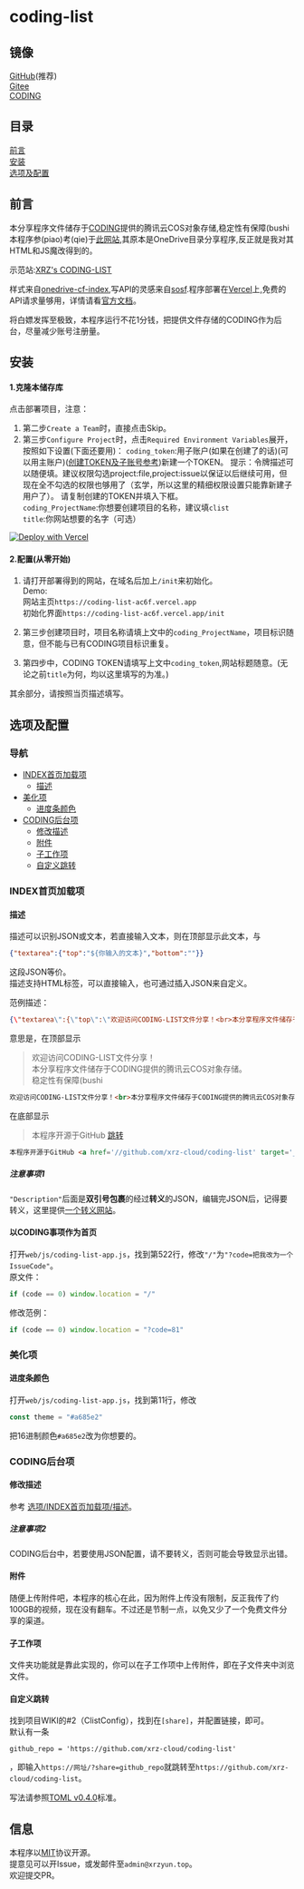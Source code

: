 # coding-list

## 镜像

[GitHub](https://github.com/xrz-cloud/coding-list)(推荐)  
[Gitee](https://gitee.com/xrz-cloud/coding-list)  
[CODING](https://xrzyun.coding.net/public/xrz-video/coding-list/git/files)  

## 目录

[前言](#前言)  
[安装](#安装)  
[选项及配置](#选项及配置)  

## 前言

本分享程序文件储存于[CODING](//coding.net)提供的腾讯云COS对象存储,稳定性有保障(bushi  
本程序参(piao)考(qie)于[此网站](//od-api.vercel.app),其原本是OneDrive目录分享程序,反正就是我对其HTML和JS魔改得到的。  

示范站:[XRZ's CODING-LIST](//api.xrzyun.top/coding/list)  

样式来自[onedrive-cf-index](https://github.com/spencerwooo/onedrive-cf-index),写API的灵感来自[sosf](https://github.com/beetcb/sosf).程序部署在[Vercel](https://vercel.com)上,免费的API请求量够用，详情请看[官方文档](https://vercel.com/pricing)。  

将白嫖发挥至极致，本程序运行不花1分钱，把提供文件存储的CODING作为后台，尽量减少账号注册量。

## 安装

#### 1.克隆本储存库

点击部署项目，注意：

1. 第二步`Create a Team`时，直接点击Skip。
2. 第三步`Configure Project`时，点击`Required Environment Variables`展开，按照如下设置(下面还要用)：
`coding_token`:用子账户(如果在创建了的话)(可以用主账户)([创建TOKEN及子账号参考](https://github.com/xrz-cloud/coding-list/tree/917e1500ffc24fa92e5c17e8b0204ea21f82ca3c#2%E9%85%8D%E7%BD%AE%E5%8F%82%E6%95%B0))新建一个TOKEN。
提示：令牌描述可以随便填。建议权限勾选project:file,project:issue以保证以后继续可用，但现在全不勾选的权限也够用了（玄学，所以这里的精细权限设置只能靠新建子用户了）。
请复制创建的TOKEN并填入下框。  
`coding_ProjectName`:你想要创建项目的名称，建议填`clist`  
`title`:你网站想要的名字（可选）  

[![Deploy with Vercel](https://vercel.com/button)](https://vercel.com/new/clone?repository-url=https%3A%2F%2Fgithub.com%2Fxrz-cloud%2Fcoding-list&env=coding_token,coding_ProjectName,title&project-name=clist&repo-name=clist)

#### 2.配置(从零开始)

1. 请打开部署得到的网站，在域名后加上`/init`来初始化。  
Demo:  
网站主页`https://coding-list-ac6f.vercel.app`  
初始化界面`https://coding-list-ac6f.vercel.app/init`  

2. 第三步创建项目时，项目名称请填上文中的`coding_ProjectName`，项目标识随意，但不能与已有CODING项目标识重复。

3. 第四步中，CODING TOKEN请填写上文中`coding_token`,网站标题随意。(无论之前`title`为何，均以这里填写的为准。)

其余部分，请按照当页描述填写。

## 选项及配置

### 导航

- [INDEX首页加载项](#INDEX首页加载项)
  - [描述](#描述)
- [美化项](#美化项)
  - [进度条颜色](#进度条颜色)
- [CODING后台项](#CODING后台项)
  - [修改描述](#修改描述)
  - [附件](#附件)
  - [子工作项](#子工作项)
  - [自定义跳转](#自定义跳转)

### INDEX首页加载项

#### 描述

描述可以识别JSON或文本，若直接输入文本，则在顶部显示此文本，与

```json
{"textarea":{"top":"${你输入的文本}","bottom":""}}
```

这段JSON等价。  
描述支持HTML标签，可以直接输入，也可通过插入JSON来自定义。  

范例描述：  

```json
{\"textarea\":{\"top\":\"欢迎访问CODING-LIST文件分享！<br>本分享程序文件储存于CODING提供的腾讯云COS对象存储。<br>稳定性有保障(bushi\",\"bottom\":\"本程序开源于GitHub <a href='//github.com/xrz-cloud/coding-list' target='_blank'>跳转</a>\"}}
```

意思是，在顶部显示
>欢迎访问CODING-LIST文件分享！<br>本分享程序文件储存于CODING提供的腾讯云COS对象存储。<br>稳定性有保障(bushi

```html
欢迎访问CODING-LIST文件分享！<br>本分享程序文件储存于CODING提供的腾讯云COS对象存储。<br>稳定性有保障(bushi
```

在底部显示
>本程序开源于GitHub <a href='//github.com/xrz-cloud/coding-list' target='_blank'>跳转</a>

```html
本程序开源于GitHub <a href='//github.com/xrz-cloud/coding-list' target='_blank'>跳转</a>
```

##### 注意事项1

`"Description"`后面是**双引号包裹**的经过**转义**的JSON，编辑完JSON后，记得要转义，这里提供[一个转义网站](//www.bejson.com/)。  

#### 以CODING事项作为首页

打开`web/js/coding-list-app.js`，找到第522行，修改`"/"`为`"?code=把我改为一个IssueCode"`。  
原文件：  

```js
if (code == 0) window.location = "/"
```

修改范例：

```js
if (code == 0) window.location = "?code=81"
```

### 美化项

#### 进度条颜色

打开`web/js/coding-list-app.js`，找到第11行，修改

```js
const theme = "#a685e2"
```

把16进制颜色`#a685e2`改为你想要的。  

### CODING后台项

#### 修改描述

参考 [选项/INDEX首页加载项/描述](#描述)。

##### 注意事项2

CODING后台中，若要使用JSON配置，请不要转义，否则可能会导致显示出错。  

#### 附件

随便上传附件吧，本程序的核心在此，因为附件上传没有限制，反正我传了约100GB的视频，现在没有翻车。不过还是节制一点，以免又少了一个免费文件分享的渠道。  

#### 子工作项

文件夹功能就是靠此实现的，你可以在子工作项中上传附件，即在子文件夹中浏览文件。  

#### 自定义跳转

找到项目WIKI的#2（ClistConfig），找到在`[share]`，并配置链接，即可。  
默认有一条

```
github_repo = 'https://github.com/xrz-cloud/coding-list'
```

，即输入`https://网址/?share=github_repo`就跳转至`https://github.com/xrz-cloud/coding-list`。

写法请参照[TOML v0.4.0](https://toml.io/cn/v0.4.0)标准。

## 信息

本程序以[MIT](LICENSE)协议开源。  
提意见可以开Issue，或发邮件至`admin@xrzyun.top`。  
欢迎提交PR。  

